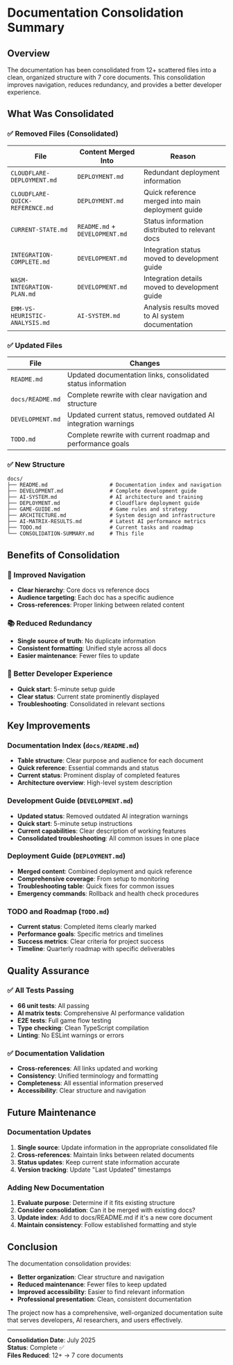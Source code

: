 # Documentation Consolidation Summary

## Overview

The documentation has been consolidated from 12+ scattered files into a clean, organized structure with 7 core documents. This consolidation improves navigation, reduces redundancy, and provides a better developer experience.

## What Was Consolidated

### ✅ Removed Files (Consolidated)

| File                            | Content Merged Into            | Reason                                            |
| ------------------------------- | ------------------------------ | ------------------------------------------------- |
| `CLOUDFLARE-DEPLOYMENT.md`      | `DEPLOYMENT.md`                | Redundant deployment information                  |
| `CLOUDFLARE-QUICK-REFERENCE.md` | `DEPLOYMENT.md`                | Quick reference merged into main deployment guide |
| `CURRENT-STATE.md`              | `README.md` + `DEVELOPMENT.md` | Status information distributed to relevant docs   |
| `INTEGRATION-COMPLETE.md`       | `DEVELOPMENT.md`               | Integration status moved to development guide     |
| `WASM-INTEGRATION-PLAN.md`      | `DEVELOPMENT.md`               | Integration details moved to development guide    |
| `EMM-VS-HEURISTIC-ANALYSIS.md`  | `AI-SYSTEM.md`                 | Analysis results moved to AI system documentation |

### ✅ Updated Files

| File             | Changes                                                          |
| ---------------- | ---------------------------------------------------------------- |
| `README.md`      | Updated documentation links, consolidated status information     |
| `docs/README.md` | Complete rewrite with clear navigation and structure             |
| `DEVELOPMENT.md` | Updated current status, removed outdated AI integration warnings |
| `TODO.md`        | Complete rewrite with current roadmap and performance goals      |

### ✅ New Structure

```
docs/
├── README.md                    # Documentation index and navigation
├── DEVELOPMENT.md               # Complete development guide
├── AI-SYSTEM.md                 # AI architecture and training
├── DEPLOYMENT.md                # Cloudflare deployment guide
├── GAME-GUIDE.md                # Game rules and strategy
├── ARCHITECTURE.md              # System design and infrastructure
├── AI-MATRIX-RESULTS.md         # Latest AI performance metrics
├── TODO.md                      # Current tasks and roadmap
└── CONSOLIDATION-SUMMARY.md     # This file
```

## Benefits of Consolidation

### 🎯 Improved Navigation

- **Clear hierarchy**: Core docs vs reference docs
- **Audience targeting**: Each doc has a specific audience
- **Cross-references**: Proper linking between related content

### 📚 Reduced Redundancy

- **Single source of truth**: No duplicate information
- **Consistent formatting**: Unified style across all docs
- **Easier maintenance**: Fewer files to update

### 🚀 Better Developer Experience

- **Quick start**: 5-minute setup guide
- **Clear status**: Current state prominently displayed
- **Troubleshooting**: Consolidated in relevant sections

## Key Improvements

### Documentation Index (`docs/README.md`)

- **Table structure**: Clear purpose and audience for each document
- **Quick reference**: Essential commands and status
- **Current status**: Prominent display of completed features
- **Architecture overview**: High-level system description

### Development Guide (`DEVELOPMENT.md`)

- **Updated status**: Removed outdated AI integration warnings
- **Quick start**: 5-minute setup instructions
- **Current capabilities**: Clear description of working features
- **Consolidated troubleshooting**: All common issues in one place

### Deployment Guide (`DEPLOYMENT.md`)

- **Merged content**: Combined deployment and quick reference
- **Comprehensive coverage**: From setup to monitoring
- **Troubleshooting table**: Quick fixes for common issues
- **Emergency commands**: Rollback and health check procedures

### TODO and Roadmap (`TODO.md`)

- **Current status**: Completed items clearly marked
- **Performance goals**: Specific metrics and timelines
- **Success metrics**: Clear criteria for project success
- **Timeline**: Quarterly roadmap with specific deliverables

## Quality Assurance

### ✅ All Tests Passing

- **66 unit tests**: All passing
- **AI matrix tests**: Comprehensive AI performance validation
- **E2E tests**: Full game flow testing
- **Type checking**: Clean TypeScript compilation
- **Linting**: No ESLint warnings or errors

### ✅ Documentation Validation

- **Cross-references**: All links updated and working
- **Consistency**: Unified terminology and formatting
- **Completeness**: All essential information preserved
- **Accessibility**: Clear structure and navigation

## Future Maintenance

### Documentation Updates

1. **Single source**: Update information in the appropriate consolidated file
2. **Cross-references**: Maintain links between related documents
3. **Status updates**: Keep current state information accurate
4. **Version tracking**: Update "Last Updated" timestamps

### Adding New Documentation

1. **Evaluate purpose**: Determine if it fits existing structure
2. **Consider consolidation**: Can it be merged with existing docs?
3. **Update index**: Add to docs/README.md if it's a new core document
4. **Maintain consistency**: Follow established formatting and style

## Conclusion

The documentation consolidation provides:

- **Better organization**: Clear structure and navigation
- **Reduced maintenance**: Fewer files to keep updated
- **Improved accessibility**: Easier to find relevant information
- **Professional presentation**: Clean, consistent documentation

The project now has a comprehensive, well-organized documentation suite that serves developers, AI researchers, and users effectively.

---

**Consolidation Date**: July 2025  
**Status**: Complete ✅  
**Files Reduced**: 12+ → 7 core documents
